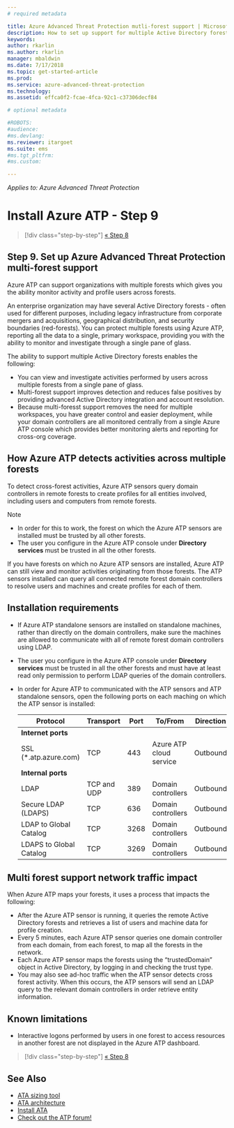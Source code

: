 ```yaml
---
# required metadata

title: Azure Advanced Threat Protection mutli-forest support | Microsoft Docs
description: How to set up support for multiple Active Directory forests in Azure ATP.
keywords:
author: rkarlin
ms.author: rkarlin
manager: mbaldwin
ms.date: 7/17/2018
ms.topic: get-started-article
ms.prod:
ms.service: azure-advanced-threat-protection
ms.technology:
ms.assetid: effca0f2-fcae-4fca-92c1-c37306decf84

# optional metadata

#ROBOTS:
#audience:
#ms.devlang:
ms.reviewer: itargoet
ms.suite: ems
#ms.tgt_pltfrm:
#ms.custom:

---
```


*Applies to: Azure Advanced Threat Protection*

# Install Azure ATP - Step 9

>[!div class="step-by-step"]
[« Step 8](install-atp-step8-samr.md)

## Step 9.  Set up Azure Advanced Threat Protection multi-forest support

Azure ATP can support organizations with multiple forests which gives you the ability monitor activity and profile users across forests. 

An enterprise organization may have several Active Directory forests - often used for different purposes, including legacy infrastructure from corporate mergers and acquisitions, geographical distribution, and security boundaries (red-forests). You can protect multiple forests using Azure ATP, reporting all the data to a single, primary workspace, providing you with the ability to monitor and investigate through a single pane of glass.

The ability to support multiple Active Directory forests enables the following:
-	You can view and investigate activities performed by users across multiple forests from a single pane of glass. 
-	Multi-forest support improves detection and reduces false positives by providing advanced Active Directory integration and account resolution. 
-	Because multi-foresst support removes the need for multiple workspaces, you have greater control and easier deployment, while your domain controllers are all monitored centrally from a single Azure ATP console which provides better monitoring alerts and reporting for cross-org coverage.


## How Azure ATP detects activities across multiple forests 

To detect cross-forest activities, Azure ATP sensors query domain controllers in remote forests to create profiles for all entities involved, including users and computers from remote forests. 

> [!NOTE]
> - In order for this to work, the forest on which the Azure ATP sensors are installed must be trusted by all other forests.
> - The user you configure in the Azure ATP console under **Directory services** must be trusted in all the other forests.


If you have forests on which no Azure ATP sensors are installed, Azure ATP can still view and monitor activities originating from those forests. The ATP sensors installed can query all connected remote forest domain controllers to resolve users and machines and create profiles for each of them. 

## Installation requirements 

-	If Azure ATP standalone sensors are installed on standalone machines, rather than directly on the domain controllers, make sure the machines are allowed to communicate with all of remote forest domain controllers using LDAP. 
- The user you configure in the Azure ATP console under **Directory services** must be trusted in all the other forests and must have at least read only permission to perform LDAP queries of the domain controllers.

- In order for Azure ATP to communicated with the ATP sensors and ATP standalone sensors, open the following ports on each maching on which the ATP sensor is installed:

 
  |Protocol|Transport|Port|To/From|Direction|
  |----|----|----|----|----|
  |**Internet ports**||||
  |SSL (*.atp.azure.com)|TCP|443|Azure ATP cloud service|Outbound|
  |**Internal ports**||||			
  |LDAP|TCP and UDP|389|Domain controllers|Outbound|
  |Secure LDAP (LDAPS)|TCP|636|Domain controllers|Outbound|
  |LDAP to Global Catalog|TCP|3268|Domain controllers|Outbound|
  |LDAPS to Global Catalog|TCP|3269|Domain controllers|Outbound|


## Multi forest support network traffic impact 

When Azure ATP maps your forests, it uses a process that impacts the following:

-	After the Azure ATP sensor is running, it queries the remote Active Directory forests and retrieves a list of users and machine data for profile creation.
-	Every 5 minutes, each Azure ATP sensor queries one domain controller from each domain, from each forest, to map all the forests in the network.
-	Each Azure ATP sensor maps the forests using the “trustedDomain” object in Active Directory, by logging in and checking the trust type.
-	You may also see ad-hoc traffic when the ATP sensor detects cross forest activity. When this occurs, the ATP sensors will send an LDAP query to the relevant domain controllers in order retrieve entity information. 

## Known limitations
-	Interactive logons performed by users in one forest to access resources in another forest are not displayed in the Azure ATP dashboard.


>[!div class="step-by-step"]
[« Step 8](install-atp-step8-samr.md)


## See Also
- [ATA sizing tool](http://aka.ms/aatpsizingtool)
- [ATA architecture](atp-architecture.md)
- [Install ATA](install-atp-step1.md)
- [Check out the ATP forum!](https://aka.ms/azureatpcommunity)

